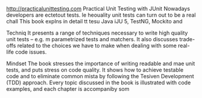 
http://practicalunittesting.com
Practical Unit Testing with JUnit 
Nowadays developers are ectetout tests. le heouality unit tests can turn out to be a real chall
This book explns in detail  tt tesu Java iJU 5, TestNG, Mockito and




Techniq
It presents a range of techniques necessary to write high quality unit tests – e.g. m parametrized tests and matchers. It also discusses trade-offs related to the choices we have to make when dealing with some real-life code issues.

Mindset
The book stresses the importance of writing readable and mae unit tests, and puts  stress on code quality. It shows how to achieve testable code and to eliminate common mista by following the Tesiven Development (TDD) approach. Every topic discussed in the book is illustrated with code examples, and each chapter is accompaniby som













